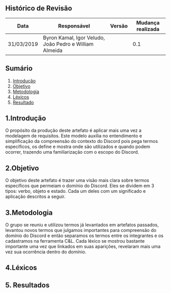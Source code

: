 ## Histórico de Revisão

| Data       | Responsável                                            | Versão | Mudança realizada |
| ---------- | ------------------------------------------------------ | ------ | ----------------- |
| 31/03/2019 | Byron Kamal, Igor Veludo, João Pedro e William Almeida |        | 0.1               | Adicionando topicos 1, 2 e 3 |

## Sumário

1. [Introdução](#1introdução)
2. [Objetivo](#2objetivo)
3. [Metodologia](#3metodologia)
4. [Léxicos](#léxicos)
5. [Resultado](#5resultado)

## 1.Introdução

O propósito da produção deste artefato é aplicar mais uma vez a modelagem de requisitos. Este modelo auxilia no entendimento e simplificação da compreensão do contexto do Discord pois pega termos específicos, os define e mostra onde são utilizados e quando podem ocorrer, trazendo uma familiarização com o escopo do Discord.

## 2.Objetivo

O objetivo deste artefato é trazer uma visão mais clara sobre termos específicos que permeiam o domínio do Discord. Eles se dividem em 3 tipos: verbo, objeto e estado. Cada um deles com um significado e aplicação descritos a seguir.

## 3.Metodologia

O grupo se reuniu e utilizou termos já levantados em artefatos passados, levantou novos termos que julgamos importantes para compreensão do domínio do Discord e então separamos os termos entre os integrantes e os cadastramos na ferramenta C&L. Cada léxico se mostrou bastante importante uma vez que linkados em suas aparições, revelaram mais uma vez sua ocorrência dentro do domínio.

## 4.Léxicos

## 5. Resultados
